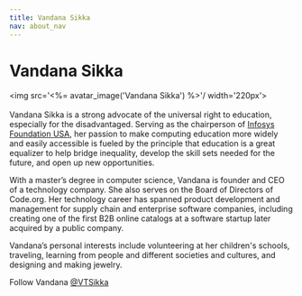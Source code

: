 ```yaml
---
title: Vandana Sikka
nav: about_nav
---
```

# Vandana Sikka

<img src='<%= avatar_image('Vandana Sikka') %>'/ width='220px'>
<br/>
<br/>
Vandana Sikka is a strong advocate of the universal right to education, especially for the disadvantaged. Serving as the chairperson of [Infosys Foundation USA](http://www.infosys.org/infosys-foundation-usa/pages/index.aspx), her passion to make computing education more widely and easily accessible is fueled by the principle that education is a great equalizer to help bridge inequality, develop the skill sets needed for the future, and open up new opportunities. With a master’s degree in computer science, Vandana is founder and CEO of a technology company. She also serves on the Board of Directors of Code.org. Her technology career has spanned product development and management for supply chain and enterprise software companies, including creating one of the first B2B online catalogs at a software startup later acquired by a public company. Vandana’s personal interests include volunteering at her children's schools, traveling, learning from people and different societies and cultures, and designing and making jewelry.Follow Vandana [@VTSikka](https://twitter.com/VTSikka)
